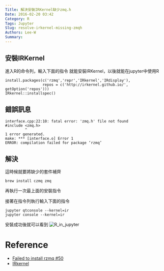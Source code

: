 ```yaml
---
Title: 解決安裝IRKernel缺少zmq.h 
Date: 2016-02-20 03:42
Category: R
Tags: Jupyter
Slug: resolve-irkernel-missing-zmqh
Authors: Lee-W
Summary: 
---
```


<!--more-->

## 安裝IRKernel
進入R的命令列，輸入下面的指令
就能安裝IRKernel，以後就能在jupyter中使用R
```
install.packages(c('rzmq','repr','IRkernel','IRdisplay'),
                 repos = c('http://irkernel.github.io/', getOption('repos')))
IRkernel::installspec()
```

## 錯誤訊息
```
interface.cpp:22:10: fatal error: 'zmq.h' file not found
#include <zmq.h>
         ^
1 error generated.
make: *** [interface.o] Error 1
ERROR: compilation failed for package ‘rzmq’
```
<!--more-->

## 解決
這時候就要將缺少的套件補齊
```
brew install czmq zmq
```
再執行一次最上面的安裝指令

接著在指令列執行輸入下面的指令
```
jupyter qtconsole --kernel=ir
jupyter console --kernel=ir
```

安裝成功後就可以看到
![R_in_jupyter](http://i.imgur.com/pWf6j0q.png)

# Reference
- [Failed to install rzmq #50](https://github.com/IRkernel/IRkernel/issues/50)
- [IRkernel](https://github.com/IRkernel/IRkernel)
